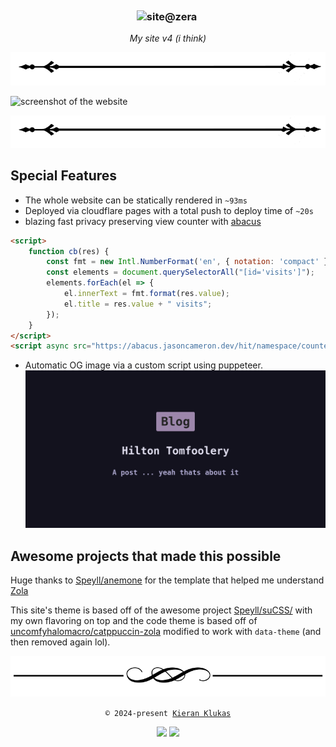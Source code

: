 <h3 align="center">
    <img src="https://cloud-4mfbnf9u2-hack-club-bot.vercel.app/0img_3132.png" width="350" alt="site@zera"/>
    <img src="https://raw.githubusercontent.com/taciturnaxolotl/carriage/main/.github/images/transparent.png" height="30" width="0px"/>
</h3>

<p align="center">
    <i>My site v4 (i think)</i>
</p>

<p align="center">
	<img src="https://raw.githubusercontent.com/taciturnaxolotl/carriage/main/.github/images/line-break-thin.svg" />
</p>

![screenshot of the website](https://raw.githubusercontent.com/taciturnaxolotl/zera/refs/heads/main/.github/images/preview.webp)


<p align="center">
	<img src="https://raw.githubusercontent.com/taciturnaxolotl/carriage/main/.github/images/line-break-thin.svg" />
</p>

## Special Features

- The whole website can be statically rendered in `~93ms`
- Deployed via cloudflare pages with a total push to deploy time of `~20s`
- blazing fast privacy preserving view counter with [abacus](https://jasoncameron.dev/abacus/)
```html
<script>
    function cb(res) {
        const fmt = new Intl.NumberFormat('en', { notation: 'compact' });
        const elements = document.querySelectorAll("[id='visits']");
        elements.forEach(el => {
            el.innerText = fmt.format(res.value);
            el.title = res.value + " visits";
        });
    }
</script>
<script async src="https://abacus.jasoncameron.dev/hit/namespace/counter?callback=cb"></script>
```
- Automatic OG image via a custom script using puppeteer.  
![og image example](https://raw.githubusercontent.com/taciturnaxolotl/zera/refs/heads/main/static/blog/hilton-tomfoolery/og.png)

## Awesome projects that made this possible

Huge thanks to [Speyll/anemone](https://github.com/Speyll/anemone) for the template that helped me understand [Zola](https://www.getzola.org/)

This site's theme is based off of the awesome project [Speyll/suCSS/](https://github.com/) with my own flavoring on top and the code theme is based off of [uncomfyhalomacro/catppuccin-zola](https://github.com/uncomfyhalomacro/catppuccin-zola) modified to work with `data-theme` (and then removed again lol).

<p align="center">
	<img src="https://raw.githubusercontent.com/taciturnaxolotl/carriage/main/.github/images/line-break.svg" />
</p>

<p align="center">
	<code>&copy 2024-present <a href="https://github.com/taciturnaxolotl">Kieran Klukas</a></code>
</p>

<p align="center">
	<a href="https://github.com/taciturnaxolotl/zera/blob/main/LICENSE.md"><img src="https://img.shields.io/static/v1.svg?style=for-the-badge&label=Code License&message=AGPL 3.0&logoColor=d9e0ee&colorA=363a4f&colorB=b7bdf8"/></a>
  <a href="https://creativecommons.org/licenses/by-nc-sa/4.0/"><img src="https://img.shields.io/static/v1.svg?style=for-the-badge&label=Content License&message=CC BY-NC-SA 4.0&logoColor=d9e0ee&colorA=363a4f&colorB=b7bdf8"/></a>
</p>
